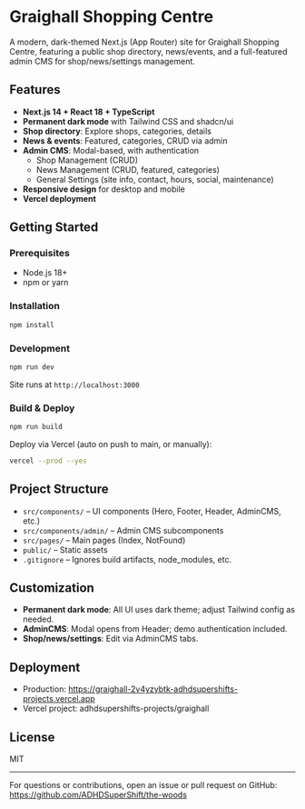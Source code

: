 # Graighall Shopping Centre

A modern, dark-themed Next.js (App Router) site for Graighall Shopping Centre, featuring a public shop directory, news/events, and a full-featured admin CMS for shop/news/settings management.

## Features
- **Next.js 14 + React 18 + TypeScript**
- **Permanent dark mode** with Tailwind CSS and shadcn/ui
- **Shop directory**: Explore shops, categories, details
- **News & events**: Featured, categories, CRUD via admin
- **Admin CMS**: Modal-based, with authentication
  - Shop Management (CRUD)
  - News Management (CRUD, featured, categories)
  - General Settings (site info, contact, hours, social, maintenance)
- **Responsive design** for desktop and mobile
- **Vercel deployment**

## Getting Started

### Prerequisites
- Node.js 18+
- npm or yarn

### Installation
```bash
npm install
```

### Development
```bash
npm run dev
```
Site runs at `http://localhost:3000`

### Build & Deploy
```bash
npm run build
```
Deploy via Vercel (auto on push to main, or manually):
```bash
vercel --prod --yes
```

## Project Structure
- `src/components/` – UI components (Hero, Footer, Header, AdminCMS, etc.)
- `src/components/admin/` – Admin CMS subcomponents
- `src/pages/` – Main pages (Index, NotFound)
- `public/` – Static assets
- `.gitignore` – Ignores build artifacts, node_modules, etc.

## Customization
- **Permanent dark mode**: All UI uses dark theme; adjust Tailwind config as needed.
- **AdminCMS**: Modal opens from Header; demo authentication included.
- **Shop/news/settings**: Edit via AdminCMS tabs.

## Deployment
- Production: https://graighall-2v4yzybtk-adhdsupershifts-projects.vercel.app
- Vercel project: adhdsupershifts-projects/graighall

## License
MIT

---
For questions or contributions, open an issue or pull request on GitHub: https://github.com/ADHDSuperShift/the-woods

